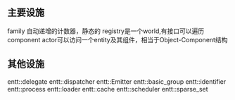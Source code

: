 

## 主要设施
family 自动递增的计数器，静态的
registry是一个world,有接口可以遍历component
actor可以访问一个entity及其组件，相当于Object-Component结构

## 其他设施
entt::delegate
entt::dispatcher 
entt::Emitter 
entt::basic_group
entt::identifier
entt::process
entt::loader
entt::cache
entt::scheduler
entt::sparse_set
